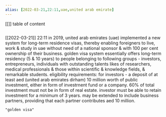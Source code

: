 ```yaml
---
alias: [2022-03-21,22:11,uae,united arab emirate]
---
```

[[]]
table of content
```toc
```

[[2022-03-21]] 22:11
in 2019, united arab emirates (uae) implemented a new system for long-term residence visas, thereby enabling foreigners to live, work & study in uae without need of a national sponsor & with 100 per cent ownership of their business.
golden visa system essentially offers long-term residency (5 & 10 years) to people belonging to following groups -
investors, entrepreneurs, individuals with outstanding talents likes of researchers, medical professionals & those within scientific & knowledge fields, & remarkable students.
eligibility requirements:
for investors -
	a deposit of at least aed (united arab emirates dirham) 10 million worth of public investment, either in form of investrnent fund or a company.
	60% of total investment must not be in form of real estate.
	investor must be able to retain investment for a minimum of 3 years.
	may be extended to include business partners, providing that each partner contributes aed 10 million.
```query
"golden visa"
```